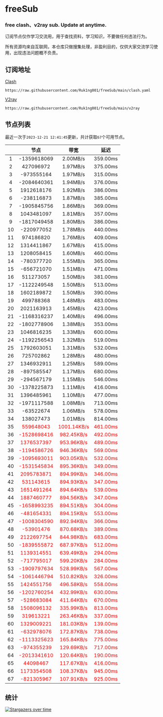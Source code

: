 # freeSub
### free clash、v2ray sub. Update at anytime.

订阅节点仅作学习交流用，用于查找资料，学习知识，不要做任何违法行为。

所有资源均来自互联网，本仓库只做搜集处理，非盈利目的，仅供大家交流学习使用，出现违法问题概不负责。

## 订阅地址
[Clash](https://raw.githubusercontent.com/Ruk1ng001/freeSub/main/clash.yaml)
```
https://raw.githubusercontent.com/Ruk1ng001/freeSub/main/clash.yaml
```
[V2ray](https://raw.githubusercontent.com/Ruk1ng001/freeSub/main/v2ray)
```
https://raw.githubusercontent.com/Ruk1ng001/freeSub/main/v2ray
```

## 节点列表

最近一次于`2023-12-21 12:41:45`更新，共计获取`67`个可用节点。

|  | 节点 | 带宽 | 延迟 |
|:-:|:--:|:--:|:--:|
 | 1 | -1359618069 | 2.00MB/s | 359.00ms |
 | 2 | 427096972 | 1.97MB/s | 375.00ms |
 | 3 | -973555164 | 1.97MB/s | 315.00ms |
 | 4 | -2084640361 | 1.94MB/s | 376.00ms |
 | 5 | 1912618176 | 1.92MB/s | 386.00ms |
 | 6 | -238116873 | 1.87MB/s | 385.00ms |
 | 7 | -1905845756 | 1.86MB/s | 369.00ms |
 | 8 | 1043481097 | 1.81MB/s | 357.00ms |
 | 9 | -1817049458 | 1.80MB/s | 386.00ms |
 | 10 | -220977052 | 1.78MB/s | 440.00ms |
 | 11 | 974186820 | 1.76MB/s | 409.00ms |
 | 12 | 1314411867 | 1.67MB/s | 415.00ms |
 | 13 | 1208058415 | 1.60MB/s | 460.00ms |
 | 14 | -780377720 | 1.55MB/s | 365.00ms |
 | 15 | -656721070 | 1.51MB/s | 471.00ms |
 | 16 | 511273057 | 1.50MB/s | 381.00ms |
 | 17 | -1122249548 | 1.50MB/s | 513.00ms |
 | 18 | 1602189872 | 1.50MB/s | 390.00ms |
 | 19 | 499788368 | 1.48MB/s | 483.00ms |
 | 20 | 2021163913 | 1.45MB/s | 423.00ms |
 | 21 | -1168316237 | 1.40MB/s | 496.00ms |
 | 22 | -1802778906 | 1.38MB/s | 353.00ms |
 | 23 | 1046816235 | 1.33MB/s | 600.00ms |
 | 24 | -1192256543 | 1.32MB/s | 519.00ms |
 | 25 | 1792603051 | 1.31MB/s | 532.00ms |
 | 26 | 725702862 | 1.28MB/s | 480.00ms |
 | 27 | 1346932911 | 1.25MB/s | 589.00ms |
 | 28 | -897585547 | 1.17MB/s | 680.00ms |
 | 29 | -294567179 | 1.15MB/s | 546.00ms |
 | 30 | -1378225873 | 1.11MB/s | 416.00ms |
 | 31 | 1396485961 | 1.10MB/s | 477.00ms |
 | 32 | -1971117588 | 1.08MB/s | 713.00ms |
 | 33 | -63522674 | 1.06MB/s | 578.00ms |
 | 34 | 138027473 | 1.01MB/s | 814.00ms |
 | 35 | <font color=red>559648043</font> | <font color=red>1001.14KB/s</font> | <font color=red>461.00ms</font> |
 | 36 | <font color=red>-1528698416</font> | <font color=red>982.45KB/s</font> | <font color=red>492.00ms</font> |
 | 37 | <font color=red>1376537397</font> | <font color=red>953.96KB/s</font> | <font color=red>489.00ms</font> |
 | 38 | <font color=red>-1194586726</font> | <font color=red>946.36KB/s</font> | <font color=red>569.00ms</font> |
 | 39 | <font color=red>-1095693011</font> | <font color=red>903.05KB/s</font> | <font color=red>532.00ms</font> |
 | 40 | <font color=red>-1531545834</font> | <font color=red>895.36KB/s</font> | <font color=red>349.00ms</font> |
 | 41 | <font color=red>2095783871</font> | <font color=red>894.99KB/s</font> | <font color=red>346.00ms</font> |
 | 42 | <font color=red>531143615</font> | <font color=red>894.93KB/s</font> | <font color=red>347.00ms</font> |
 | 43 | <font color=red>1651491264</font> | <font color=red>894.64KB/s</font> | <font color=red>539.00ms</font> |
 | 44 | <font color=red>1887460777</font> | <font color=red>894.56KB/s</font> | <font color=red>347.00ms</font> |
 | 45 | <font color=red>-1658993235</font> | <font color=red>894.51KB/s</font> | <font color=red>304.00ms</font> |
 | 46 | <font color=red>-481654331</font> | <font color=red>894.15KB/s</font> | <font color=red>553.00ms</font> |
 | 47 | <font color=red>-1008304590</font> | <font color=red>892.94KB/s</font> | <font color=red>366.00ms</font> |
 | 48 | <font color=red>-53901476</font> | <font color=red>870.68KB/s</font> | <font color=red>389.00ms</font> |
 | 49 | <font color=red>2122697754</font> | <font color=red>844.98KB/s</font> | <font color=red>683.00ms</font> |
 | 50 | <font color=red>-1839555872</font> | <font color=red>687.97KB/s</font> | <font color=red>512.00ms</font> |
 | 51 | <font color=red>1139314551</font> | <font color=red>639.49KB/s</font> | <font color=red>294.00ms</font> |
 | 52 | <font color=red>-717795017</font> | <font color=red>599.20KB/s</font> | <font color=red>284.00ms</font> |
 | 53 | <font color=red>-1909797634</font> | <font color=red>528.99KB/s</font> | <font color=red>567.00ms</font> |
 | 54 | <font color=red>-1061446794</font> | <font color=red>510.82KB/s</font> | <font color=red>326.00ms</font> |
 | 55 | <font color=red>1424551756</font> | <font color=red>496.58KB/s</font> | <font color=red>558.00ms</font> |
 | 56 | <font color=red>-1202760254</font> | <font color=red>432.99KB/s</font> | <font color=red>630.00ms</font> |
 | 57 | <font color=red>-528683084</font> | <font color=red>411.64KB/s</font> | <font color=red>670.00ms</font> |
 | 58 | <font color=red>1508096132</font> | <font color=red>335.99KB/s</font> | <font color=red>813.00ms</font> |
 | 59 | <font color=red>319613221</font> | <font color=red>263.46KB/s</font> | <font color=red>337.00ms</font> |
 | 60 | <font color=red>1329009221</font> | <font color=red>181.03KB/s</font> | <font color=red>139.00ms</font> |
 | 61 | <font color=red>-632978076</font> | <font color=red>172.87KB/s</font> | <font color=red>738.00ms</font> |
 | 62 | <font color=red>-1113325623</font> | <font color=red>165.84KB/s</font> | <font color=red>775.00ms</font> |
 | 63 | <font color=red>-974355239</font> | <font color=red>129.69KB/s</font> | <font color=red>717.00ms</font> |
 | 64 | <font color=red>-2013341610</font> | <font color=red>120.64KB/s</font> | <font color=red>190.00ms</font> |
 | 65 | <font color=red>44098467</font> | <font color=red>117.67KB/s</font> | <font color=red>416.00ms</font> |
 | 66 | <font color=red>1173354508</font> | <font color=red>108.37KB/s</font> | <font color=red>945.00ms</font> |
 | 67 | <font color=red>-821305967</font> | <font color=red>107.91KB/s</font> | <font color=red>925.00ms</font> |


## 统计

[![Stargazers over time](https://starchart.cc/Ruk1ng001/freeSub.svg)](https://starchart.cc/Ruk1ng001/freeSub)